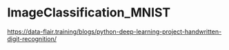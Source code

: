 # ImageClassification_MNIST
https://data-flair.training/blogs/python-deep-learning-project-handwritten-digit-recognition/
